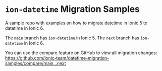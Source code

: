 # `ion-datetime` Migration Samples

A sample repo with examples on how to migrate datetime in Ionic 5 to datetime in Ionic 6.

The `main` branch has `ion-datetime` in Ionic 5. The `next` branch has `ion-datetime` in Ionic 6.

You can use the compare feature on GitHub to view all migration changes: https://github.com/ionic-team/datetime-migration-samples/compare/main...next